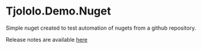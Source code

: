 # Tjololo.Demo.Nuget
Simple nuget created to test automation of nugets from a github repository.

Release notes are available [here](https://github.com/tjololo/demo-automated-releases/releases)
